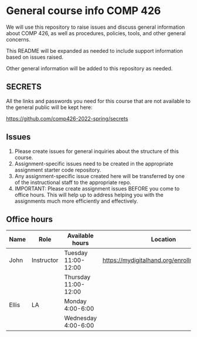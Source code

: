 # General course info COMP 426

We will use this repository to raise issues and discuss general information about COMP 426, as well as procedures, policies, tools, and other general concerns.

This README will be expanded as needed to include support information based on issues raised. 

Other general information will be added to this repository as needed.

## SECRETS

All the links and passwords you need for this course that are not available to the general public will be kept here: 

https://github.com/comp426-2022-spring/secrets

## Issues

1. Please create issues for general inquiries about the structure of this course.
2. Assignment-specific issues need to be created in the appropriate assignment starter code repository.
3. Any assignment-specific issue created here will be transferred by one of the instructional staff to the appropriate repo.
4. IMPORTANT: Please create assignment issues BEFORE you come to office hours. This will help up to address helping you with the assignments much more efficiently and effectively.

## Office hours

| Name | Role | Available hours | Location |
| --- | --- | --- | --- |
| John | Instructor | Tuesday 11:00-12:00 | https://mydigitalhand.org/enrollment/30895 |
|             |            | Thursday 11:00-12:00 |   |
| Ellis | LA | Monday 4:00-6:00 |   |
|             |            | Wednesday 4:00-6:00 |   |
